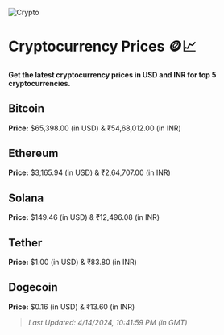 
![Crypto](https://www.techguide.com.au/wp-content/uploads/2020/11/crypto3.jpeg)

# Cryptocurrency Prices 🪙📈

#### Get the latest cryptocurrency prices in USD and INR for top 5 cryptocurrencies.

## Bitcoin

**Price:** $65,398.00 (in USD) & ₹54,68,012.00 (in INR)

## Ethereum

**Price:** $3,165.94 (in USD) & ₹2,64,707.00 (in INR)

## Solana

**Price:** $149.46 (in USD) & ₹12,496.08 (in INR)

## Tether

**Price:** $1.00 (in USD) & ₹83.80 (in INR)

## Dogecoin

**Price:** $0.16 (in USD) & ₹13.60 (in INR)

> _Last Updated: 4/14/2024, 10:41:59 PM (in GMT)_
